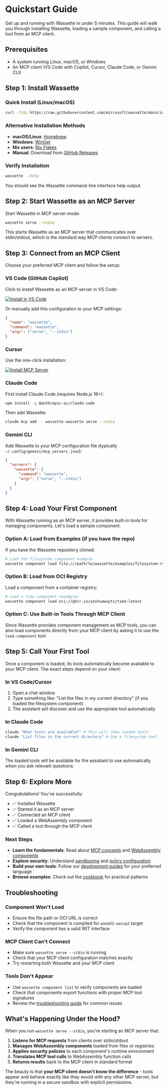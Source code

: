 # Quickstart Guide

Get up and running with Wassette in under 5 minutes. This guide will walk you through installing Wassette, loading a sample component, and calling a tool from an MCP client.

## Prerequisites

- A system running Linux, macOS, or Windows
- An MCP client (VS Code with Copilot, Cursor, Claude Code, or Gemini CLI)

## Step 1: Install Wassette

### Quick Install (Linux/macOS)

```bash
curl -fsSL https://raw.githubusercontent.com/microsoft/wassette/main/install.sh | bash
```

### Alternative Installation Methods

- **macOS/Linux**: [Homebrew](./homebrew.md)
- **Windows**: [WinGet](./winget.md)
- **Nix users**: [Nix Flakes](./nix.md)
- **Manual**: Download from [GitHub Releases](https://github.com/microsoft/wassette/releases)

### Verify Installation

```bash
wassette --help
```

You should see the Wassette command-line interface help output.

## Step 2: Start Wassette as an MCP Server

Start Wassette in MCP server mode:

```bash
wassette serve --stdio
```

This starts Wassette as an MCP server that communicates over stdin/stdout, which is the standard way MCP clients connect to servers.

## Step 3: Connect from an MCP Client

Choose your preferred MCP client and follow the setup:

### VS Code (GitHub Copilot)

Click to install Wassette as an MCP server in VS Code:

[![Install in VS Code](https://img.shields.io/badge/VS_Code-Install_Server-0098FF?style=flat-square&logo=visualstudiocode&logoColor=white)](https://vscode.dev/redirect?url=vscode:mcp/install?%7B%22name%22%3A%22wassette%22%2C%22gallery%22%3Afalse%2C%22command%22%3A%22wassette%22%2C%22args%22%3A%5B%22serve%22%2C%22--stdio%22%5D%7D)

Or manually add this configuration to your MCP settings:

```json
{
  "name": "wassette",
  "command": "wassette",
  "args": ["serve", "--stdio"]
}
```

### Cursor

Use the one-click installation:

[![Install MCP Server](https://cursor.com/deeplink/mcp-install-light.svg)](https://cursor.com/install-mcp?name=wassette&config=JTdCJTIyY29tbWFuZCUyMiUzQSUyMndhc3NldHRlJTIwc2VydmUlMjAtLXN0ZGlvJTIyJTdE)

### Claude Code

First install Claude Code (requires Node.js 18+):

```bash
npm install -g @anthropic-ai/claude-code
```

Then add Wassette:

```bash
claude mcp add -- wassette wassette serve --stdio
```

### Gemini CLI

Add Wassette to your MCP configuration file (typically `~/.config/gemini/mcp_servers.json`):

```json
{
  "servers": {
    "wassette": {
      "command": "wassette",
      "args": ["serve", "--stdio"]
    }
  }
}
```

## Step 4: Load Your First Component

With Wassette running as an MCP server, it provides built-in tools for managing components. Let's load a sample component.

### Option A: Load from Examples (if you have the repo)

If you have the Wassette repository cloned:

```bash
# Load the filesystem component example
wassette component load file:///path/to/wassette/examples/filesystem-rs/target/wasm32-wasip2/release/filesystem.wasm
```

### Option B: Load from OCI Registry

Load a component from a container registry:

```bash
# Load a time component (example)
wassette component load oci://ghcr.io/yoshuawuyts/time:latest
```

### Option C: Use Built-in Tools Through MCP Client

Since Wassette provides component management as MCP tools, you can also load components directly from your MCP client by asking it to use the `load-component` tool.

## Step 5: Call Your First Tool

Once a component is loaded, its tools automatically become available to your MCP client. The exact steps depend on your client:

### In VS Code/Cursor
1. Open a chat window
2. Type something like: "List the files in my current directory" (if you loaded the filesystem component)
3. The assistant will discover and use the appropriate tool automatically

### In Claude Code
```bash
claude "What tools are available?" # This will show loaded tools
claude "List files in the current directory" # Use a filesystem tool
```

### In Gemini CLI
The loaded tools will be available for the assistant to use automatically when you ask relevant questions.

## Step 6: Explore More

Congratulations! You've successfully:
- ✅ Installed Wassette
- ✅ Started it as an MCP server
- ✅ Connected an MCP client
- ✅ Loaded a WebAssembly component
- ✅ Called a tool through the MCP client

### Next Steps

- **Learn the fundamentals**: Read about [MCP concepts](./concepts/mcp-fundamentals.md) and [WebAssembly components](./concepts/webassembly-components.md)
- **Explore security**: Understand [sandboxing](./security/sandboxing-overview.md) and [policy configuration](./security/policy-schema.md)
- **Build your own tools**: Follow our [development guides](./developing/getting-started.md) for your preferred language
- **Browse examples**: Check out the [cookbook](./cookbook/common-patterns.md) for practical patterns

## Troubleshooting

### Component Won't Load
- Ensure the file path or OCI URL is correct
- Check that the component is compiled for `wasm32-wasip2` target
- Verify the component has a valid WIT interface

### MCP Client Can't Connect
- Make sure `wassette serve --stdio` is running
- Check that your MCP client configuration matches exactly
- Try restarting both Wassette and your MCP client

### Tools Don't Appear
- Use `wassette component list` to verify components are loaded
- Check that components export functions with proper MCP tool signatures
- Review the [troubleshooting guide](./troubleshooting.md) for common issues

## What's Happening Under the Hood?

When you run `wassette serve --stdio`, you're starting an MCP server that:

1. **Listens for MCP requests** from clients over stdin/stdout
2. **Manages WebAssembly components** loaded from files or registries
3. **Applies security policies** to each component's runtime environment
4. **Translates MCP tool calls** to WebAssembly function calls
5. **Returns results** back to the MCP client in standard format

The beauty is that **your MCP client doesn't know the difference** - tools appear and behave exactly like they would with any other MCP server, but they're running in a secure sandbox with explicit permissions.